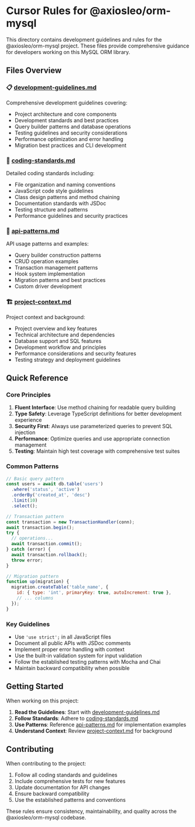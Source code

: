 # Cursor Rules for @axiosleo/orm-mysql

This directory contains development guidelines and rules for the @axiosleo/orm-mysql project. These files provide comprehensive guidance for developers working on this MySQL ORM library.

## Files Overview

### 📋 [development-guidelines.md](./development-guidelines.md)
Comprehensive development guidelines covering:
- Project architecture and core components
- Development standards and best practices
- Query builder patterns and database operations
- Testing guidelines and security considerations
- Performance optimization and error handling
- Migration best practices and CLI development

### 🎯 [coding-standards.md](./coding-standards.md)
Detailed coding standards including:
- File organization and naming conventions
- JavaScript code style guidelines
- Class design patterns and method chaining
- Documentation standards with JSDoc
- Testing structure and patterns
- Performance guidelines and security practices

### 🔧 [api-patterns.md](./api-patterns.md)
API usage patterns and examples:
- Query builder construction patterns
- CRUD operation examples
- Transaction management patterns
- Hook system implementation
- Migration patterns and best practices
- Custom driver development

### 🏗️ [project-context.md](./project-context.md)
Project context and background:
- Project overview and key features
- Technical architecture and dependencies
- Database support and SQL features
- Development workflow and principles
- Performance considerations and security features
- Testing strategy and deployment guidelines

## Quick Reference

### Core Principles

1. **Fluent Interface**: Use method chaining for readable query building
2. **Type Safety**: Leverage TypeScript definitions for better development experience
3. **Security First**: Always use parameterized queries to prevent SQL injection
4. **Performance**: Optimize queries and use appropriate connection management
5. **Testing**: Maintain high test coverage with comprehensive test suites

### Common Patterns

```javascript
// Basic query pattern
const users = await db.table('users')
  .where('status', 'active')
  .orderBy('created_at', 'desc')
  .limit(10)
  .select();

// Transaction pattern
const transaction = new TransactionHandler(conn);
await transaction.begin();
try {
  // operations...
  await transaction.commit();
} catch (error) {
  await transaction.rollback();
  throw error;
}

// Migration pattern
function up(migration) {
  migration.createTable('table_name', {
    id: { type: 'int', primaryKey: true, autoIncrement: true },
    // ... columns
  });
}
```

### Key Guidelines

- Use `'use strict';` in all JavaScript files
- Document all public APIs with JSDoc comments
- Implement proper error handling with context
- Use the built-in validation system for input validation
- Follow the established testing patterns with Mocha and Chai
- Maintain backward compatibility when possible

## Getting Started

When working on this project:

1. **Read the Guidelines**: Start with [development-guidelines.md](./development-guidelines.md)
2. **Follow Standards**: Adhere to [coding-standards.md](./coding-standards.md)
3. **Use Patterns**: Reference [api-patterns.md](./api-patterns.md) for implementation examples
4. **Understand Context**: Review [project-context.md](./project-context.md) for background

## Contributing

When contributing to the project:

1. Follow all coding standards and guidelines
2. Include comprehensive tests for new features
3. Update documentation for API changes
4. Ensure backward compatibility
5. Use the established patterns and conventions

These rules ensure consistency, maintainability, and quality across the @axiosleo/orm-mysql codebase.
